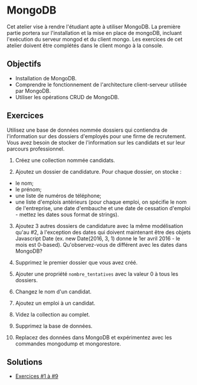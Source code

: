 MongoDB
=======

Cet atelier vise à rendre l'étudiant apte à utiliser MongoDB. La première partie
portera sur l'installation et la mise en place de mongoDB, incluant l'exécution
du serveur mongod et du client mongo. Les exercices de cet atelier doivent être
complétés dans le client mongo à la console.

Objectifs
---------

* Installation de MongoDB.
* Comprendre le fonctionnement de l'architecture client-serveur utilisée par
  MongoDB.
* Utiliser les opérations CRUD de MongoDB.

Exercices
---------

Utilisez une base de données nommée dossiers qui contiendra de l'information sur
des dossiers d'employés pour une firme de recrutement. Vous avez besoin de
stocker de l'information sur les candidats et sur leur parcours professionnel.

1. Créez une collection nommée candidats.

2. Ajoutez un dossier de candidature. Pour chaque dossier, on stocke :
  * le nom;
  * le prénom;
  * une liste de numéros de téléphone;
  * une liste d'emplois antérieurs (pour chaque emploi, on spécifie le nom de
    l'entreprise, une date d'embauche et une date de cessation d'emploi - mettez
    les dates sous format de strings).

3. Ajoutez 3 autres dossiers de candidature avec la même modélisation qu'au #2,
   à l'exception des dates qui doivent maintenant être des objets Javascript
   Date (ex. new Date(2016, 3, 1) donne le 1er avril 2016 - le mois est
   0-based). Qu'observez-vous de différent avec les dates dans MongoDB?

4. Supprimez le premier dossier que vous avez créé.

5. Ajouter une propriété `nombre_tentatives` avec la valeur 0 à tous les dossiers.

6. Changez le nom d'un candidat.

7. Ajoutez un emploi à un candidat.

8. Videz la collection au complet.

9. Supprimez la base de données.

10. Replacez des données dans MongoDB et expérimentez avec les commandes
    mongodump et mongorestore.

Solutions
---------

* [Exercices #1 à #9](Solutions.mongo.js)
